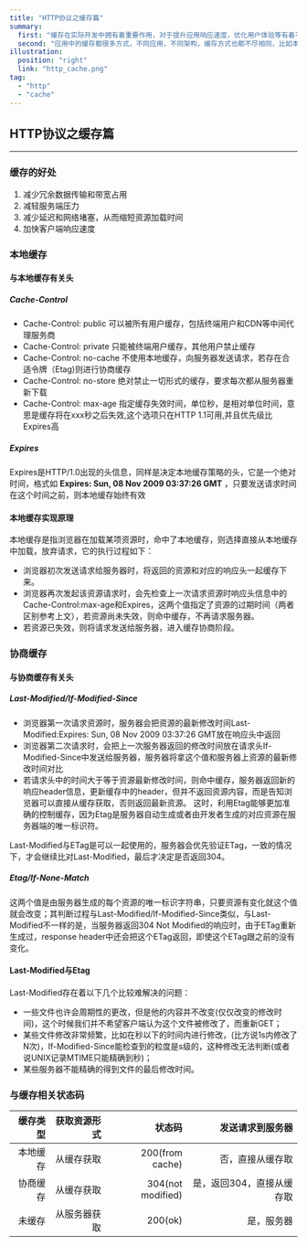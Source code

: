 ```yaml
---
title: "HTTP协议之缓存篇"
summary: 
  first: "缓存在实际开发中拥有着重要作用，对于提升应用响应速度，优化用户体验等有着不可替代的地位"
  second: "应用中的缓存都很多方式，不同应用，不同架构，缓存方式也都不尽相同，比如本地缓存，分布式缓存，CDN缓存等等。而本篇主要介绍了HTTP协议及其相关缓存方式。"
illustration: 
  position: "right"
  link: "http_cache.png"
tag: 
  - "http"
  - "cache"
---
```

## HTTP协议之缓存篇
---
### 缓存的好处
1. 减少冗余数据传输和带宽占用
2. 减轻服务端压力
3. 减少延迟和网络堵塞，从而缩短资源加载时间
4. 加快客户端响应速度

### 本地缓存

#### 与本地缓存有关头

##### Cache-Control
* Cache-Control: public     可以被所有用户缓存，包括终端用户和CDN等中间代理服务商
* Cache-Control: private    只能被终端用户缓存，其他用户禁止缓存
* Cache-Control: no-cache   不使用本地缓存，向服务器发送请求，若存在合适令牌（Etag)则进行协商缓存
* Cache-Control: no-store   绝对禁止一切形式的缓存，要求每次都从服务器重新下载
* Cache-Control: max-age    指定缓存失效时间，单位秒，是相对单位时间，意思是缓存将在xxx秒之后失效,这个选项只在HTTP 1.1可用,并且优先级比Expires高

##### Expires
Expires是HTTP/1.0出现的头信息，同样是决定本地缓存策略的头，它是一个绝对时间，格式如 __Expires: Sun, 08 Nov 2009 03:37:26 GMT__ ，只要发送请求时间在这个时间之前，则本地缓存始终有效

#### 本地缓存实现原理
本地缓存是指浏览器在加载某项资源时，命中了本地缓存，则选择直接从本地缓存中加载，放弃请求，它的执行过程如下：
 * 浏览器初次发送请求给服务器时，将返回的资源和对应的响应头一起缓存下来。
 * 浏览器再次发起该资源请求时，会先检查上一次请求资源时响应头信息中的Cache-Control:max-age和Expires，这两个值指定了资源的过期时间（两者区别参考上文），若资源尚未失效，则命中缓存，不再请求服务器。
 * 若资源已失效，则将请求发送给服务器，进入缓存协商阶段。

### 协商缓存

#### 与协商缓存有关头

##### Last-Modified/If-Modified-Since
* 浏览器第一次请求资源时，服务器会把资源的最新修改时间Last-Modified:Expires: Sun, 08 Nov 2009 03:37:26 GMT放在响应头中返回
* 浏览器第二次请求时，会把上一次服务器返回的修改时间放在请求头If-Modified-Since中发送给服务器，服务器将拿这个值和服务器上资源的最新修改时间对比
* 若请求头中的时间大于等于资源最新修改时间，则命中缓存，服务器返回新的响应header信息，更新缓存中的header，但并不返回资源内容，而是告知浏览器可以直接从缓存获取，否则返回最新资源。
这时，利用Etag能够更加准确的控制缓存，因为Etag是服务器自动生成或者由开发者生成的对应资源在服务器端的唯一标识符。

Last-Modified与ETag是可以一起使用的，服务器会优先验证ETag，一致的情况下，才会继续比对Last-Modified，最后才决定是否返回304。

##### Etag/If-None-Match
这两个值是由服务器生成的每个资源的唯一标识字符串，只要资源有变化就这个值就会改变；其判断过程与Last-Modified/If-Modified-Since类似，与Last-Modified不一样的是，当服务器返回304 Not Modified的响应时，由于ETag重新生成过，response header中还会把这个ETag返回，即使这个ETag跟之前的没有变化。

#### Last-Modified与Etag
Last-Modified存在着以下几个比较难解决的问题：
* 一些文件也许会周期性的更改，但是他的内容并不改变(仅仅改变的修改时间)，这个时候我们并不希望客户端认为这个文件被修改了，而重新GET；
* 某些文件修改非常频繁，比如在秒以下的时间内进行修改，(比方说1s内修改了N次)，If-Modified-Since能检查到的粒度是s级的，这种修改无法判断(或者说UNIX记录MTIME只能精确到秒)；
* 某些服务器不能精确的得到文件的最后修改时间。
### 与缓存相关状态码
| 缓存类型       | 获取资源形式         | 状态码              | 发送请求到服务器
|--------------:|--------------------:|--------------------:|-----------------------------:|
| 本地缓存       | 从缓存获取           | 200(from cache)     | 否，直接从缓存取              |
| 协商缓存       | 从缓存获取           | 304(not modified)   | 是，返回304，直接从缓存取      |
| 未缓存         | 从服务器获取         | 200(ok)             | 是，服务器                    |


